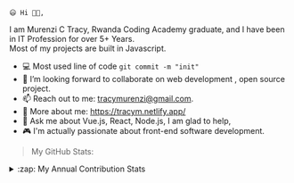     😃 Hi 👋🏻,

<p font-family: 'verdana'>I am Murenzi C Tracy, Rwanda Coding Academy graduate,
and I have been in IT Profession for over 5+ Years. <br> Most of my projects are built in Javascript.
</p>

- 💻 Most used line of code `git commit -m "init"`
- 👯 I’m looking forward to collaborate on web development , open source project. 
- 📫 Reach out to me: tracymurenzi@gmail.com.
- 📌 More about me: https://tracym.netlify.app/
- 💬 Ask me about Vue.js, React, Node.js, I am glad to help,
- 🎮 I'm actually passionate about front-end software development.

> My GitHub Stats:

<p>
  <details><summary>:zap: My Annual Contribution Stats</summary>
<!-- </a><a href="https://github.com/tracy8">
<img align="center" src="https://github-readme-stats.vercel.app/api?username=tracy8&show_icons=true&theme=radical&line_height=27" alt="Tracy's github stats"/> -->

</a><a href="https://github.com/tracy8">
<img align="center" src="https://github-readme-stats.vercel.app/api?username=tracy8&show_icons=true&theme=radical&line_height=27" alt="Tracy's github stats"/>
</a>

 </details>
 </p>
